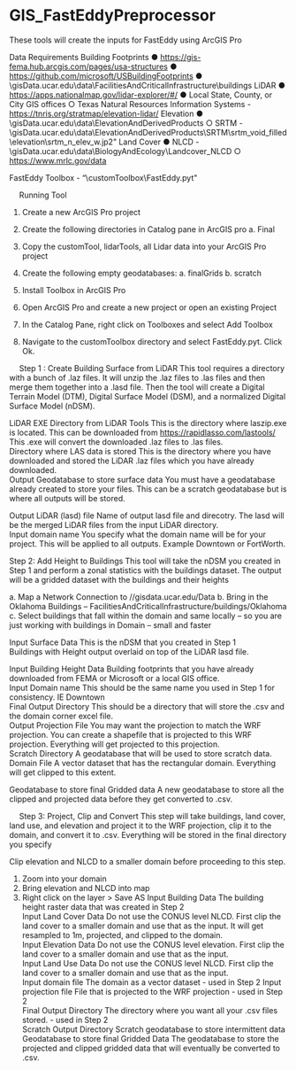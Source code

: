 # GIS_FastEddyPreprocessor
These tools will create the inputs for FastEddy using ArcGIS Pro

Data Requirements
Building Footprints 
●	https://gis-fema.hub.arcgis.com/pages/usa-structures
●	https://github.com/microsoft/USBuildingFootprints
●	\\gisData.ucar.edu\data\FacilitiesAndCriticalInfrastructure\buildings
LiDAR
●	https://apps.nationalmap.gov/lidar-explorer/#/
●	Local State, County, or City GIS offices
○	Texas Natural Resources Information Systems - https://tnris.org/stratmap/elevation-lidar/
Elevation
●	\\gisData.ucar.edu\data\ElevationAndDerivedProducts
○	SRTM - \\gisData.ucar.edu\data\ElevationAndDerivedProducts\SRTM\srtm_void_filled\elevation\srtm_n_elev_w.jp2"
Land Cover
●	NLCD - \\gisData.ucar.edu\data\BiologyAndEcology\Landcover_NLCD
○	https://www.mrlc.gov/data


FastEddy Toolbox - “\customToolbox\FastEddy.pyt"

 
Running Tool

1.	Create a new ArcGIS Pro project
2.	Create the following directories in Catalog pane in ArcGIS pro
     a. Final
3.	Copy the customTool, lidarTools, all Lidar data into your ArcGIS Pro project
4.	Create the following empty geodatabases:
  a.	finalGrids
  b.	scratch

5.	Install Toolbox in ArcGIS Pro
1.	Open ArcGIS Pro and create a new project or open an existing Project
2.	In the Catalog Pane, right click on Toolboxes and select Add Toolbox

 

3.	Navigate to the customToolbox directory and select FastEddy.pyt.  Click Ok.

 
Step 1 : Create Building Surface from LiDAR
This tool requires a directory with a bunch of .laz files.  It will unzip the .laz files to .las files and then merge them together into a .lasd file.  Then the tool will create a Digital Terrain Model (DTM), Digital Surface Model (DSM), and a normalized Digital Surface Model (nDSM).


LiDAR EXE Directory from LiDAR Tools 
This is the directory where laszip.exe is located.  This can be downloaded from https://rapidlasso.com/lastools/  This .exe will convert the downloaded .laz files to .las files.	 
Directory where LAS data is stored
This is the directory where you have downloaded and stored the LiDAR .laz files which you have already downloaded.	
Output Geodatabase to store surface data
You must have a geodatabase already created to store your files.  This can be a scratch geodatabase but is where all outputs will be stored.
	
Output LiDAR (lasd) file 
Name of output lasd file and direcotry.  The lasd will be the merged LiDAR files from the input LiDAR directory.	
Input domain name
You specify what the domain name will be for your project.  This will be applied to all outputs. Example Downtown or FortWorth.	

Step 2: Add Height to Buildings
This tool will take the nDSM you created in Step 1 and perform a zonal statistics with the buildings dataset.  The output will be a gridded dataset with the buildings and their heights

a.	Map a Network Connection to //gisdata.ucar.edu/Data
b.	Bring in the Oklahoma Buildings – FacilitiesAndCriticalInfrastructure/buildings/Oklahoma
c.	Select  buildings that fall within the domain and same locally – so you are just working with buildings in Domain – small and faster

Input Surface Data
This is the nDSM that you created in Step 1	 
Buildings with Height output overlaid on top of the LiDAR lasd file.
 
Input Building Height Data
Building footprints that you have already downloaded from FEMA or Microsoft or a local GIS office.	
Input Domain name
This should be the same name you used in Step 1 for consistency.  IE Downtown	
Final Output Directory
This should be a directory that will store the .csv and the domain corner excel file.	
Output Projection File
You may want the projection to match the WRF projection.  You can create a shapefile that is projected to this WRF projection.  Everything will get projected to this projection.	
Scratch Directory
A geodatabase that will be used to store scratch data.	
Domain File
A vector dataset that has the rectangular domain.  Everything will get clipped to this extent.
	
Geodatabase to store final Gridded data
A new geodatabase to store all the clipped and projected data before they get converted to .csv.

 
Step 3: Project, Clip and Convert
This step will take buildings, land cover, land use, and elevation and project it to the WRF projection, clip it to the domain, and convert it to .csv.  Everything will be stored in the final directory you specify

Clip elevation and NLCD to a smaller domain before proceeding to this step.
1.	Zoom into your domain
2.	Bring elevation and NLCD into map
3.	Right click on the layer > Save AS
Input Building Data
The building height raster data that was created in Step 2	 
Input Land Cover Data
Do not use the CONUS level NLCD.  First clip the land cover to a smaller domain and use that as the input.  It will get resampled to 1m, projected, and clipped to the domain.	
Input Elevation Data
Do not use the CONUS level elevation.  First clip the land cover to a smaller domain and use that as the input. 	
Input Land Use Data
Do not use the CONUS level NLCD.  First clip the land cover to a smaller domain and use that as the input. 	
Input domain file
The domain as a vector dataset - used in Step 2	
Input projection file
File that is projected to the WRF projection - used in Step 2	
Final Output Directory
The directory where you want all your .csv files stored. - used in Step 2	
Scratch Output Directory
Scratch geodatabase to store intermittent data	
Geodatabase to store final Gridded Data
The geodatabase to store the projected and clipped gridded data that will eventually be converted to .csv.	








